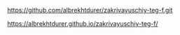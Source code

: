 https://github.com/albrekhtdurer/zakrivayuschiy-teg-f.git

https://albrekhtdurer.github.io/zakrivayuschiy-teg-f/